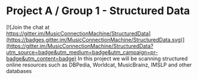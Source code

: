 # Project A / Group 1 - Structured Data

[![Join the chat at https://gitter.im/MusicConnectionMachine/StructuredData](https://badges.gitter.im/MusicConnectionMachine/StructuredData.svg)](https://gitter.im/MusicConnectionMachine/StructuredData?utm_source=badge&utm_medium=badge&utm_campaign=pr-badge&utm_content=badge)
 In this project we will be scanning structured online resources such as DBPedia, Worldcat, MusicBrainz, IMSLP and other databases
